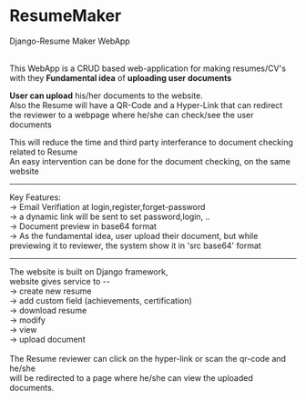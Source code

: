 # ResumeMaker
Django-Resume Maker WebApp<br><br>

This WebApp is a CRUD based web-application for making resumes/CV's<br>
with they <b>Fundamental idea</b> of <b>uploading user documents</b><br>

<b>User can upload</b> his/her documents to the website.<br>
Also the Resume will have a QR-Code and a Hyper-Link that can redirect the reviewer to a webpage where he/she can check/see the user documents<br>

This will reduce the time and third party interferance to document checking related to Resume<br>
An easy intervention can be done for the document checking, on the same website<br>
<hr>
Key Features:<br>
-> Email Verifiation at login,register,forget-password <br>
    -> a dynamic link will be sent to set password,login, ..<br>
-> Document preview in base64 format<br>
    -> As the fundamental idea, user upload their document, but while previewing it to reviewer, the system show it in 'src base64' format<br>
<hr>
The website is built on Django framework,<br>
website gives service to --<br>
-> create new resume<br>
-> add custom field (achievements, certification)<br>
-> download resume<br>
-> modify<br>
-> view<br>
-> upload document<br>

<br>
The Resume reviewer can click on the hyper-link or scan the qr-code and he/she<br>
will be redirected to a page where he/she can view the uploaded documents.<br>
